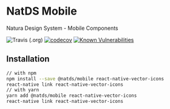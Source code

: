 # NatDS Mobile

Natura Design System - Mobile Components

![Travis (.org)](https://img.shields.io/travis/natura-cosmeticos/NATDS.svg?style=flat-square)
[![codecov](https://codecov.io/gh/natura-cosmeticos/NATDS/branch/master/graph/badge.svg)](https://codecov.io/gh/natura-cosmeticos/NATDS)
[![Known Vulnerabilities](https://snyk.io/test/github/natura-cosmeticos/NATDS/badge.svg?targetFile=package.json)](https://snyk.io/test/github/natura-cosmeticos/NATDS?targetFile=package.json)

## Installation

```sh
// with npm
npm install --save @natds/mobile react-native-vector-icons
react-native link react-native-vector-icons
// with yarn
yarn add @natds/mobile react-native-vector-icons
react-native link react-native-vector-icons
```
